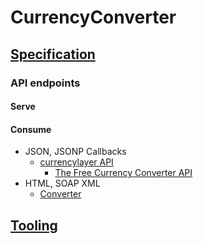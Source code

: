 # CurrencyConverter

## [Specification](https://github.com/noud/cra-chartjs/blob/master/docs/VCN_Development_-_Assignment.pdf)

### API endpoints

#### Serve

#### Consume

- JSON, JSONP Callbacks
    - [currencylayer API](https://currencylayer.com)
        - [The Free Currency Converter API](https://free.currencyconverterapi.com)
- HTML, SOAP XML
    - [Converter](http://currencyconverter.kowabunga.net/converter.asmx)

## [Tooling](https://github.com/noud/cra-chartjs/blob/master/README_CRA.md)